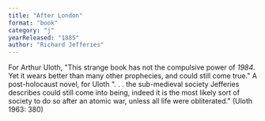 ```yaml
---
title: "After London"
format: "book"
category: "j"
yearReleased: "1885"
author: "Richard Jefferies"
---
```

For Arthur Uloth, "This strange book has not the  compulsive power of _1984_. Yet it wears better than many other prophecies,  and could still come true." A post-holocaust novel, for Uloth ". . . the  sub-medieval society Jefferies describes could still come into being, indeed it  is the most likely sort of society to do so after an atomic war, unless all life  were obliterated." (Uloth 1963: 380)
 
